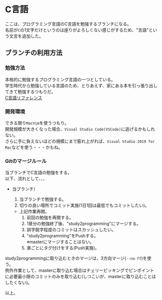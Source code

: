 # C言語
ここは、プログラミング言語のC言語を勉強するブランチになる。  
名前が`C`の1文字だけというのは座りがよろしくない感じがするため、"言語"という文言を追加した。  

## ブランチの利用方法

### 勉強方法
本格的に勉強するプログラミング言語の一つとしている。  
学生時代から勉強している言語のため、とりあえず、家にある本を引っ張り出してきて勉強するつもりだ。  
[C言語リファレンス](https://ja.cppreference.com/w/c)  


### 開発環境
できる限り`MacVim`を使うつもり。  
開発規模が大きくなった場合、`Visual Studio Code(VSCode)`に逃げるかもしれない。  
さらに手に負えないほどの規模にまで膨れ上がれば、`Visual Studio 2019 for Mac`などを使う・・・かもね。  

### Gitのマージルール
当ブランチでC言語の勉強をする。  
以下、流れとして、、、

* 当ブランチ）  
  1. 当ブランチで勉強する。  
  1. 切りの良い場所でコミット実施(1日1回は最低でもコミットしたい)。  

  * 上記作業再開。  
    1. 前回の勉強を再開する。  
    1. 1章分の勉強終了後、"study2programming"にマージする。  
    1. 誤字脱字程度のコミットはスカッシュしたい。  
    1. "study2programming"をPushする。  
    ※masterにマージすることはない。  
    1. 章ごとにタグ付けをする(Push実施)。  

study2programmingに取り込むときのマージは、3方向マージ(`--no-ff`)を使う。  
例外作業として、masterに取り込む場合はチェリーピッキングでピンポイントに必要最小限のコミットのみを取り込む(しつこいが、masterに取り込むことはしたくない)。  

以上。
